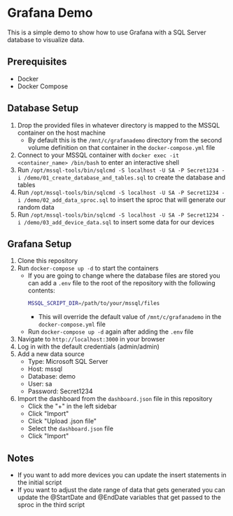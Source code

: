 # Grafana Demo

This is a simple demo to show how to use Grafana with a SQL Server database to visualize data.

## Prerequisites

- Docker
- Docker Compose

## Database Setup

1. Drop the provided files in whatever directory is mapped to the MSSQL container on the host machine
   - By default this is the `/mnt/c/grafanademo` directory from the second volume definition on that container in the `docker-compose.yml` file
2. Connect to your MSSQL container with `docker exec -it <container_name> /bin/bash` to enter an interactive shell
3. Run `/opt/mssql-tools/bin/sqlcmd -S localhost -U SA -P Secret1234 -i /demo/01_create_database_and_tables.sql` to create the database and tables
4. Run `/opt/mssql-tools/bin/sqlcmd -S localhost -U SA -P Secret1234 -i /demo/02_add_data_sproc.sql` to insert the sproc that will generate our random data
5. Run `/opt/mssql-tools/bin/sqlcmd -S localhost -U SA -P Secret1234 -i /demo/03_add_device_data.sql` to insert some data for our devices

## Grafana Setup

1. Clone this repository
2. Run `docker-compose up -d` to start the containers
   - If you are going to change where the database files are stored you can add a `.env` file to the root of the repository with the following contents:
     ```bash
     MSSQL_SCRIPT_DIR=/path/to/your/mssql/files
     ```
     - This will override the default value of `/mnt/c/grafanademo` in the `docker-compose.yml` file
   - Run `docker-compose up -d` again after adding the `.env` file
3. Navigate to `http://localhost:3000` in your browser
4. Log in with the default credentials (admin/admin)
5. Add a new data source
   - Type: Microsoft SQL Server
   - Host: mssql
   - Database: demo
   - User: sa
   - Password: Secret1234
6. Import the dashboard from the `dashboard.json` file in this repository
   - Click the "+" in the left sidebar
   - Click "Import"
   - Click "Upload .json file"
   - Select the `dashboard.json` file
   - Click "Import"

## Notes

- If you want to add more devices you can update the insert statements in the initial script
- If you want to adjust the date range of data that gets generated you can update the @StartDate and @EndDate variables that get passed to the sproc in the third script
